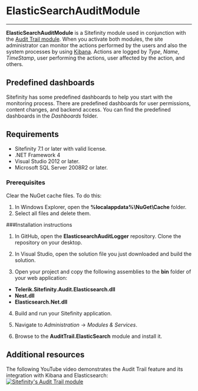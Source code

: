 # ElasticSearchAuditModule #
----------

**ElasticSearchAuditModule** is a Sitefinity module used in conjunction with the [Audit Trail module](http://www.sitefinity.com/documentation/documentationarticles/audit-trail). When you activate both modules, the site administrator can monitor the actions performed by the users and also the system processes by using [Kibana](http://www.elasticsearch.org/overview/kibana/ "Kibana"). Actions are logged by *Type*, *Name*, *TimeStamp*, user performing the actions, user affected by the action, and others. 

Predefined dashboards
----------

Sitefinity has some predefined dashboards to help you start with the monitoring process. There are predefined dashboards for user permissions, content changes, and backend access. You can find the predefined dashboards in the *Dashboards* folder.

Requirements
----------

- Sitefinity 7.1 or later with valid license.
- .NET Framework 4
- Visual Studio 2012 or later.
- Microsoft SQL Server 2008R2 or later.

### Prerequisites

Clear the NuGet cache files. To do this:

1. In Windows Explorer, open the **%localappdata%\NuGet\Cache** folder.
2. Select all files and delete them.


###Installation instructions

1. In GitHub, open the **ElasticsearchAuditLogger** repository.
Clone the repository on your desktop.

2. In Visual Studio, open the solution file you just downloaded and build the solution.

3. Open your project and copy the following assemblies to the **bin** folder of your web application:
 * **Telerik.Sitefinity.Audit.Elasticsearch.dll**
 * **Nest.dll**
 * **Elasticsearch.Net.dll**


4. Build and run your Sitefinity application.

5. Navigate to *Administration* -> *Modules & Services*.

6. Browse to the **AuditTrail.ElasticSearch** module and install it.


Additional resources
------
The following YouTube video demonstrates the Audit Trail feature and its integration with Kibana and Elasticsearch:  
[![Sitefinity's Audit Trail module](https://raw.githubusercontent.com/Sitefinity/ElasticsearchAuditLogger/master/video.png?token=3206860__eyJzY29wZSI6IlJhd0Jsb2I6U2l0ZWZpbml0eS9FbGFzdGljc2VhcmNoQXVkaXRMb2dnZXIvbWFzdGVyL3ZpZGVvLnBuZyIsImV4cGlyZXMiOjE0MDU2OTAxNzZ9--b588ea9ea25b3f9e57c708d4409c2b6e6ecc9466)](https://www.youtube.com/watch?v=R6enydPS2tk)

